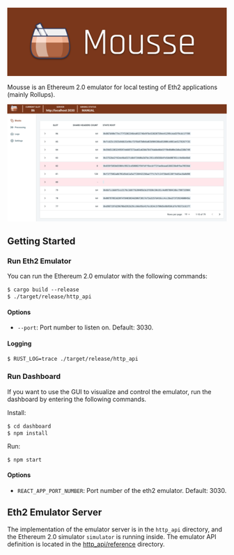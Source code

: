 ![](mousse.png)

Mousse is an Ethereum 2.0 emulator for local testing of Eth2 applications (mainly Rollups).

![](dashboard.png)

## Getting Started

### Run Eth2 Emulator
You can run the Ethereum 2.0 emulator with the following commands:
```
$ cargo build --release
$ ./target/release/http_api
```

#### Options
- `--port`: Port number to listen on. Default: 3030.

#### Logging
```
$ RUST_LOG=trace ./target/release/http_api 
```

### Run Dashboard
If you want to use the GUI to visualize and control the emulator, run the dashboard by entering the following commands.

Install:
```
$ cd dashboard
$ npm install
```

Run:
```
$ npm start
```

#### Options
- `REACT_APP_PORT_NUMBER`: Port number of the eth2 emulator. Default: 3030.

## Eth2 Emulator Server
The implementation of the emulator server is in the `http_api` directory, and the Ethereum 2.0 simulator `simulator` is running inside. The emulator API definition is located in the [http_api/reference](http_api/reference) directory.

